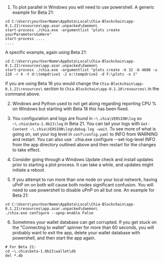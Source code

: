 1. To plot parallel in Windows you will need to use powershell. A generic example for Beta 21:
```
cd C:\Users\yourUserName\AppData\Local\Chia-Blockchain\app-0.1.21\resources\app.asar.unpacked\daemon\
start-process ./chia.exe -argumentlist "plots create yourParametersGoHere"
start-process ....
....
```

A specific example, again using Beta 21:

```
cd C:\Users\yourUserName\AppData\Local\Chia-Blockchain\app-0.1.21\resources\app.asar.unpacked\daemon\
start-process ./chia.exe -argumentlist "plots create -k 32 -b 4608 -u 128 -r 4 -t d:\tempdrive1 -2 e:\tempdrive2 -d F:\plots -n 1"
```
If you are using Beta 16 you would change the `Chia-Blockchain\app-0.1.21\resources\` section to `Chia-Blockchain\app-0.1.16\resources\` in the command above.

2. Windows and Python used to not get along regarding reporting CPU % on Windows but starting with Beta 18 this has been fixed.

3. You configuration and logs are found in `~\.chia\VERSION\log` so `~\.chia\beta-1.0b21\log` in Beta 21. You can tail your logs with `Get-Content ~\.chia\VERSION\log\debug.log -wait`. To see more of what is going on, set your log level in `conf\config.yaml` to INFO from WARNING and restart. You can also use `\.chia.exe configure --set-log-level INFO from the app directory outlined above and then restart for the changes to take effect.

4. Consider going through a Windows Update check and install updates prior to starting a plot process. It can take a while, and updates might initiate a reboot.

5. If you attempt to run more than one node on your local network, having uPnP on on both will cause both nodes significant confusion. You will need to use powershell to disable uPnP on all but one. An example for Beta 21:
```
cd C:\Users\yourUserName\AppData\Local\Chia-Blockchain\app-0.1.21\resources\app.asar.unpacked\daemon\
./chia.exe configure --upnp-enable False
```

6. Sometimes your wallet database can get corrupted. If you get stuck on the "Connecting to wallet" spinner for more than 60 seconds, you will probably want to exit the app, delete your wallet database with powershell, and then start the app again.
```
# For Beta 21:
cd ~\.chia\beta-1.0b21\wallet\db
del *.db
```

